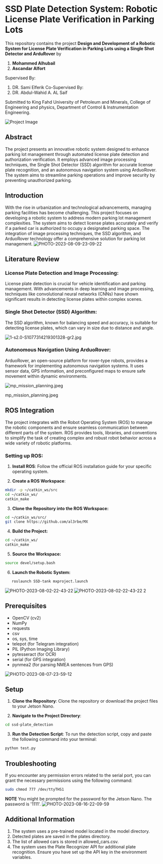 # SSD Plate Detection System: Robotic License Plate Verification in Parking Lots

This repository contains the project 
**Design and Development of a Robotic System for License Plate Verification in Parking Lots using a Single Shot Detector and ArduRover** by

1. **Mohammed Alhubail**
2. **Ascandar Alfort**

Supervised By:
1. DR. Sami Elferik 
Co-Supervised By:
2. DR. Abdul-Wahid A. AL Saif

Submitted to King Fahd University of Petroleum and Minerals, College of Engineering and physics, Department of Control & Instrumentation Engineering.

![Project Image](https://github.com/al3rbe/MX/blob/main/pic/PHOTO-2023-08-20-03-42-43%203.jpg?raw=true)

## Abstract

The project presents an innovative robotic system designed to enhance parking lot management through automated license plate detection and authorization verification. It employs advanced image processing techniques, the Single Shot Detector (SSD) algorithm for accurate license plate recognition, and an autonomous navigation system using ArduoRover. The system aims to streamline parking operations and improve security by preventing unauthorized parking.

## Introduction

With the rise in urbanization and technological advancements, managing parking facilities has become challenging. This project focuses on developing a robotic system to address modern parking lot management complexities. The system aims to detect license plates accurately and verify if a parked car is authorized to occupy a designated parking space. The integration of image processing techniques, the SSD algorithm, and ArduoRover technology offer a comprehensive solution for parking lot management.
![PHOTO-2023-08-09-23-09-22](https://github.com/al3rbe/MX/blob/main/pic/PHOTO-2023-08-09-23-09-22.jpg?raw=true)

## Literature Review

### License Plate Detection and Image Processing:

License plate detection is crucial for vehicle identification and parking management. With advancements in deep learning and image processing, techniques like convolutional neural networks (CNNs) have shown significant results in detecting license plates within complex scenes.

### Single Shot Detector (SSD) Algorithm:

The SSD algorithm, known for balancing speed and accuracy, is suitable for detecting license plates, which can vary in size due to distance and angle.

![1-s2.0-S1077314219301328-gr2.jpg](https://github.com/al3rbe/MX/blob/main/pic/1-s2.0-S1077314219301328-gr2.jpg?raw=true)

### Autonomous Navigation Using ArduoRover:

ArduoRover, an open-source platform for rover-type robots, provides a framework for implementing autonomous navigation systems. It uses sensor data, GPS information, and preconfigured maps to ensure safe movement within dynamic environments.

![mp_mission_planning.jpeg](https://github.com/al3rbe/MX/blob/main/pic/mp_mission_planning.jpeg?raw=true)

mp_mission_planning.jpeg

## ROS Integration

The project integrates with the Robot Operating System (ROS) to manage the robotic components and ensure seamless communication between different parts of the system. ROS provides tools, libraries, and conventions to simplify the task of creating complex and robust robot behavior across a wide variety of robotic platforms.

### Setting up ROS:

1. **Install ROS**:
   Follow the official ROS installation guide for your specific operating system.

2. **Create a ROS Workspace**:
```bash
mkdir -p ~/catkin_ws/src
cd ~/catkin_ws/
catkin_make
```
3. **Clone the Repository into the ROS Workspace:**
```bash
cd ~/catkin_ws/src/
git clone https://github.com/al3rbe/MX
```
4. **Build the Project:**
```bash
cd ~/catkin_ws/
catkin_make
```
5. **Source the Workspace:**
```bash
source devel/setup.bash
```
6. **Launch the Robotic System:**
```bash
   roslaunch SSD-tank mxproject.launch
```
![PHOTO-2023-08-02-22-43-22](https://github.com/al3rbe/MX/blob/main/pic/PHOTO-2023-08-02-22-43-22.jpg?raw=true)
![PHOTO-2023-08-02-22-43-22 2](https://github.com/al3rbe/MX/blob/main/pic/PHOTO-2023-08-02-22-43-22%202.jpg?raw=true)

## Prerequisites

- OpenCV (cv2)
- NumPy
- requests
- csv
- os, sys, time
- telepot (for Telegram integration)
- PIL (Python Imaging Library)
- pytesseract (for OCR)
- serial (for GPS integration)
- pynmea2 (for parsing NMEA sentences from GPS)
  
![PHOTO-2023-08-07-23-59-12](https://github.com/al3rbe/MX/blob/main/pic/PHOTO-2023-08-07-23-59-12.jpg?raw=true)

## Setup

1. **Clone the Repository**: 
   Clone the repository or download the project files to your Jetson Nano.

2. **Navigate to the Project Directory**:
```bash
cd ssd-plate_detection
```
3. **Run the Detection Script**:
   To run the detection script, copy and paste the following command into your terminal:
```bash
python test.py
```
## Troubleshooting
If you encounter any permission errors related to the serial port, you can grant the necessary permissions using the following command:
```bash
sudo chmod 777 /dev/ttyTHS1
```
**NOTE**
You might be prompted for the password for the Jetson Nano. The password is '1111'.
![PHOTO-2023-08-16-22-09-59](https://github.com/al3rbe/MX/blob/main/pic/PHOTO-2023-08-16-22-09-59.jpg?raw=true)
## Additional Information
1. The system uses a pre-trained model located in the model directory.
2. Detected plates are saved in the plates directory.
3. The list of allowed cars is stored in allowed_cars.csv.
4. The system uses the Plate Recognizer API for additional plate recognition. Ensure you have set up the API key in the environment variables.
